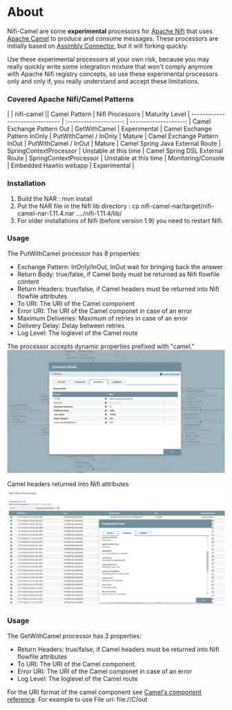 # About

Nifi-Camel are some **experimental** processors for [Apache Nifi](http://nifi.apache.org/) that uses [Apache Camel](http://camel.apache.org/) to produce and consume messages. These processors are initially based on [Assimbly Connector](https://github.com/assimbly/connector), but it will forking quickly.

Use these experimental processors at your own risk, because you may really quickly write some integration mixture that won't comply anymore with Apache Nifi registry concepts, so use these experimental processors only and only if, you really understand and accept these limitations.

### Covered Apache Nifi/Camel Patterns
|                                |                    nifi-camel                 ||
Camel Pattern                    | Nifi Processors        | Maturity Level        |
 ------------------------------- | :--------------------: | --------------------: |
Camel Exchange Pattern Out       | GetWithCamel           | Experimental          |
Camel Exchange Pattern InOnly    | PutWithCamel / InOnly  | Mature                |
Camel Exchange Pattern InOut     | PutWithCamel / InOut   | Mature                |
Camel Spring Java External Route | SpringContextProcessor | Unstable at this time |
Camel Spring DSL External Route  | SpringContextProcessor | Unstable at this time |
Monitoring/Console               | Embedded Hawtio webapp | Experimental          |

### Installation

1. Build the NAR : mvn install
2. Put the NAR file in the Nifi lib directory : cp nifi-camel-nar/target/nifi-camel-nar-1.11.4.nar ..../nifi-1.11.4/lib/
3. For older installations of Nifi (before version 1.9) you need to restart Nifi.




### Usage

The PutWithCamel processor has 8 properties:

* Exchange Pattern: InOnly/InOut, InOut wait for bringing back the answer
* Return Body: true/false, if Camel body must be returned as Nifi flowfile content
* Return Headers: true/false, if Camel headers must be returned into Nifi flowfile attributes
* To URI: The URI of the Camel component
* Error URI: The URI of the Camel componet in case of an error
* Maximum Deliveries: Maximum of retries in case of an error 
* Delivery Delay: Delay between retries
* Log Level: The loglevel of the Camel route


The processor accepts dynamic properties prefixed with "camel."
![Alt text](doc/dynamic-properties.jpg?raw=true "Dynamic Properties")


Camel headers returned into Nifi attributes
![Alt text](doc/camel-headers.jpg?raw=true "Camel Headers")


### Usage

The GetWithCamel processor has 3 properties:

* Return Headers: true/false, if Camel headers must be returned into Nifi flowfile attributes
* To URI: The URI of the Camel component.
* Error URI: The URI of the Camel componet in case of an error
* Log Level: The loglevel of the Camel route


For the URI format of the camel component see [Camel's component reference](https://camel.apache.org/components/latest/). For 
example to use File uri: file://C/out
